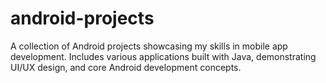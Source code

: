 # android-projects
A collection of Android projects showcasing my skills in mobile app development. Includes various applications built with Java, demonstrating UI/UX design, and core Android development concepts.
